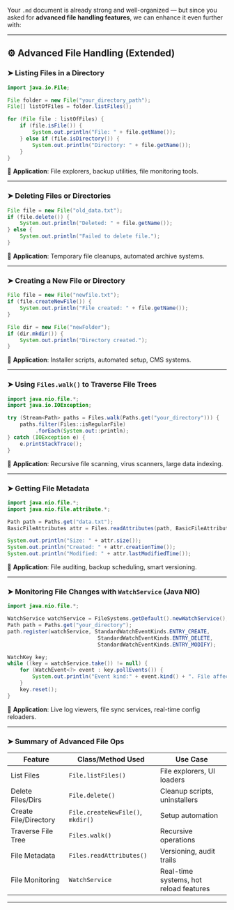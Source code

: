 Your `.md` document is already strong and well-organized — but since you asked for **advanced file handling features**, we can enhance it even further with:

---

## ⚙️ Advanced File Handling (Extended)

### ➤ Listing Files in a Directory
```java
import java.io.File;

File folder = new File("your_directory_path");
File[] listOfFiles = folder.listFiles();

for (File file : listOfFiles) {
    if (file.isFile()) {
        System.out.println("File: " + file.getName());
    } else if (file.isDirectory()) {
        System.out.println("Directory: " + file.getName());
    }
}
```
🔧 **Application**: File explorers, backup utilities, file monitoring tools.

---

### ➤ Deleting Files or Directories
```java
File file = new File("old_data.txt");
if (file.delete()) {
    System.out.println("Deleted: " + file.getName());
} else {
    System.out.println("Failed to delete file.");
}
```
🔧 **Application**: Temporary file cleanups, automated archive systems.

---

### ➤ Creating a New File or Directory
```java
File file = new File("newfile.txt");
if (file.createNewFile()) {
    System.out.println("File created: " + file.getName());
}

File dir = new File("newFolder");
if (dir.mkdir()) {
    System.out.println("Directory created.");
}
```
🔧 **Application**: Installer scripts, automated setup, CMS systems.

---

### ➤ Using `Files.walk()` to Traverse File Trees
```java
import java.nio.file.*;
import java.io.IOException;

try (Stream<Path> paths = Files.walk(Paths.get("your_directory"))) {
    paths.filter(Files::isRegularFile)
         .forEach(System.out::println);
} catch (IOException e) {
    e.printStackTrace();
}
```
🔧 **Application**: Recursive file scanning, virus scanners, large data indexing.

---

### ➤ Getting File Metadata
```java
import java.nio.file.*;
import java.nio.file.attribute.*;

Path path = Paths.get("data.txt");
BasicFileAttributes attr = Files.readAttributes(path, BasicFileAttributes.class);

System.out.println("Size: " + attr.size());
System.out.println("Created: " + attr.creationTime());
System.out.println("Modified: " + attr.lastModifiedTime());
```
🔧 **Application**: File auditing, backup scheduling, smart versioning.

---

### ➤ Monitoring File Changes with `WatchService` (Java NIO)
```java
import java.nio.file.*;

WatchService watchService = FileSystems.getDefault().newWatchService();
Path path = Paths.get("your_directory");
path.register(watchService, StandardWatchEventKinds.ENTRY_CREATE,
                             StandardWatchEventKinds.ENTRY_DELETE,
                             StandardWatchEventKinds.ENTRY_MODIFY);

WatchKey key;
while ((key = watchService.take()) != null) {
    for (WatchEvent<?> event : key.pollEvents()) {
        System.out.println("Event kind:" + event.kind() + ". File affected: " + event.context() + ".");
    }
    key.reset();
}
```
🔧 **Application**: Live log viewers, file sync services, real-time config reloaders.

---

### ➤ Summary of Advanced File Ops

| Feature                    | Class/Method Used                     | Use Case                                |
|---------------------------|----------------------------------------|------------------------------------------|
| List Files                | `File.listFiles()`                    | File explorers, UI loaders               |
| Delete Files/Dirs         | `File.delete()`                       | Cleanup scripts, uninstallers            |
| Create File/Directory     | `File.createNewFile()`, `mkdir()`     | Setup automation                         |
| Traverse File Tree        | `Files.walk()`                        | Recursive operations                     |
| File Metadata             | `Files.readAttributes()`              | Versioning, audit trails                 |
| File Monitoring           | `WatchService`                        | Real-time systems, hot reload features   |

---






